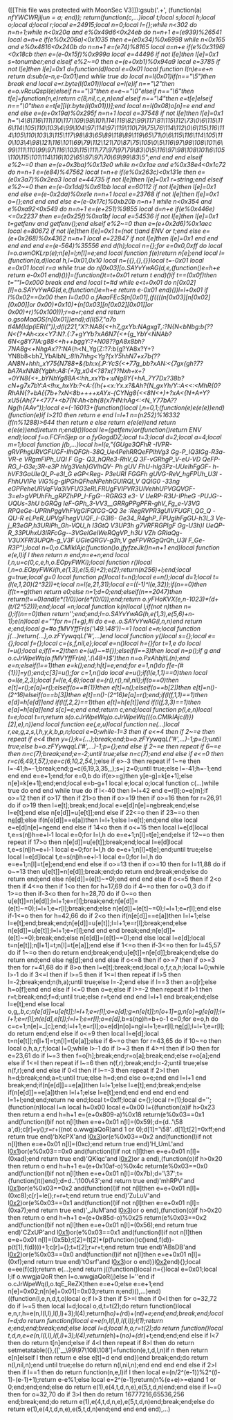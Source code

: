 ([[This file was protected with MoonSec V3]]):gsub('.+', (function(a) _nfYWCWRjIjun = a; end)); return(function(c,...)local t;local s;local h;local o;local d;local r;local e=24915;local n=0;local l={};while n<302 do n=n+1;while n<0x20a and e%0x49d6<0x24eb do n=n+1 e=(e*939)%26541 local a=n+e if(e%0x206a)<0x1035 then e=(e*0x34)%0x6998 while n<0x165 and e%0x4816<0x240b do n=n+1 e=(e*74)%8165 local a=n+e if(e%0x3196)<0x18cb then e=(e-0x15f)%0x999a local e=44496 if not l[e]then l[e]=0x1 s=tonumber;end elseif e%2~=0 then e=(e+0xb1)%0x94a9 local e=3785 if not l[e]then l[e]=0x1 d=function(d)local e=0x01 local function l(n)e=e+n return d:sub(e-n,e-0x01)end while true do local n=l(0x01)if(n=="\5")then break end local e=r.byte(l(0x01))local e=l(e)if n=="\2"then e=o.vRcuQspI(e)elseif n=="\3"then e=e~="\0"elseif n=="\6"then t[e]=function(n,e)return c(8,nil,c,e,n)end elseif n=="\4"then e=t[e]elseif n=="\0"then e=t[e][l(r.byte(l(0x01)))];end local n=l(0x08)o[n]=e end end end else e=(e+0x19a)%0x295f n=n+1 local e=37548 if not l[e]then l[e]=0x1 h="\4\8\116\111\110\117\109\98\101\114\118\82\99\117\81\115\112\73\0\6\115\116\114\105\110\103\4\99\104\97\114\97\119\110\79\75\76\114\112\0\6\115\116\114\105\110\103\3\115\117\98\83\65\89\118\89\119\65\71\0\6\115\116\114\105\110\103\4\98\121\116\101\69\79\112\121\70\87\75\105\0\5\116\97\98\108\101\6\99\111\110\99\97\116\103\115\111\77\97\97\79\83\0\5\116\97\98\108\101\6\105\110\115\101\114\116\102\65\97\97\70\69\99\83\5";end end end elseif e%2~=0 then e=(e+0x3ba)%0x13e0 while n<0x1ae and e%0x38e4<0x1c72 do n=n+1 e=(e*84)%47562 local t=n+e if(e%0x263c)<0x131e then e=(e*0x3a7)%0x2ea3 local e=44735 if not l[e]then l[e]=0x1 r=string;end elseif e%2~=0 then e=(e-0x1dd)%0x61bb local e=60112 if not l[e]then l[e]=0x1 end else e=(e-0x2da)%0xe1e n=n+1 local e=23768 if not l[e]then l[e]=0x1 o={};end end end else e=(e-0x17c)%0xb20b n=n+1 while n<0x354 and e%0xa92<0x549 do n=n+1 e=(e+251)%9855 local d=n+e if(e%0x446e)<=0x2237 then e=(e*0x25f)%0xa1bf local e=54536 if not l[e]then l[e]=0x1 t=getfenv and getfenv();end elseif e%2~=0 then e=(e+0x2d6)%0x1aec local e=80672 if not l[e]then l[e]=0x1 t=(not t)and _ENV or t;end else e=(e+0x268)%0x4362 n=n+1 local e=22847 if not l[e]then l[e]=0x1 end end end end end e=(e-564)%35556 end d(h);local n={};for e=0x0,0xff do local l=o.awnOKLrp(e);n[e]=l;n[l]=e;end local function f(e)return n[e];end local l=(function(a,d)local h,l=0x01,0x10 local n={{},{},{}}local t=-0x01 local e=0x01 local r=a while true do n[0x03][o.SAYvYwAG(d,e,(function()e=h+e return e-0x01 end)())]=(function()t=t+0x01 return t end)()if t==(0x0f)then t=""l=0x000 break end end local t=#d while e<t+0x01 do n[0x02][l]=o.SAYvYwAG(d,e,(function()e=h+e return e-0x01 end)())l=l+0x01 if l%0x02==0x00 then l=0x00 o.fAaaFEcS(n[0x01],(f((((n[0x03][n[0x02][0x00]]or 0x00)*0x10)+(n[0x03][n[0x02][0x01]]or 0x00)+r)%0x100)));r=a+r;end end return o.gsoMaaOS(n[0x01])end);d(l(57,"a7o tl4M{Idp(iER(("));d(l(221,"X?:NA8{<+h7_gxYb:NAgxgT,:?N_{N<bNbg:b{??N<{?+Ah<_xx<Y7:_N?.{:7_+gYYb?xA6N7{<+{g_YbY<NNAb?6N<g8Y7IA:g88<+h++bggY:?+N08??gA8x8bh?7NA8g<+NhgAx_??:NA_{h<N_Yg{Z:?7:b{g?YA8x?Y+?YN8b8<bh7_YbAlbN_:_8!h7hhg<Yg?{xY5hhN7+x7b{??AN8N+hhh_xY75{N788+&{bh:x{._P:YcS{<+77g_bb?xAN:<{_7gx{gh?7?bA7AxNN8{Ygbh:A8:{_+7g,x04<?8?x{??_Nxh+x+?+0YN8{<+__bYNhYg88A<:hh_xxYb+:uNg8Y{+hA_7Y7Dx?38b?cN+g7x7bY:_A<!_hx_hxYb:?<A:{(h{+<x:Yx.x?&Ah?{N_gxYh/Y::A<<:<MhR_{0?RhAN{?+bA{{7b+?xN<8b++++xAYx-{CYNg8{<<8N<+)+?xA<{N+A_+Y?xU5{Ah{7+<777+<b7{N:Ah<bh{8{x7HN:hAg<:<N_Y77bA??Ng{h{AAv"));local e=(-16013+(function()local l,n=0,1;(function(e)e(e(e))end)(function(e)if l>210 then return e end l=l+1 n=(n*252)%16332 if(n%1288)>644 then return e else return e(e(e))end return e(e(e))end)return n;end)())local le=(getfenv)or(function()return _ENV end);local f=o.FCFnSjep or o.fyGogdDZ;local t=3;local d=2;local a=4;local m=1;local function j(b,...)local h=l(e,"{_GUge3QFhR -IVPR-gRVPhgURVGFUGF-IIhQFGh-38Q_Ue4PehRRQeFPIhVg3 Gg-P_IQ3IGg-R3a-VR-e_ VRgmFIPh_UQI F Gg- Q3_hQRe3-RhV_Q 3F-vGRhgP_V-eU-VD QeFP-RG_I-G3e;3R-e3P hVg3Veh}GVIhQV_- Ph gUV FhU-hIg3Pz-UUeIhFgGF- h-_hVF3GaUIeQI_P-e3I_G eGP<_Reg- P3eURI FGGFh gUVG-ReV_hgFPUh_U3I -FhhUVIPe _VIG%g-_gIPGhQFheNPehhGUIRQI_V QQIG0 -33ng eGPPeheURVqFVa3IVFUG3eRLFRUgFVIPVR3UIVehhUPVGQVGF-3=eI>gVPUhFh_gRPZhPP_I-FgG--RGRG3 e3- V UeRP-R3U-IPheG -PUJG--UQUs-3hU bGRQg IeF-GPh_3-VV3__GRRgPPgPFR-ghV_Fg_e-V3VG RPQeGe-UPRhPggVhFVgGIFQIGG-QQ___ 3e :_RegRVPR3gUIVFUGFI_QG_Q -QU_-R eLPeR_UPVgFhegVUQF_I-G3I6- Ge34_R4ghP_FPUgIhFgGU-h3I_3 Ve-j_R3eGP,h3URIPh_Gh-VQU_h I3GtQ V3UP3h g7VRFRGPIgF Gg-U3h)I UeQP-R_33PUhxU3IRFcGg--3VGeIGeIWeRQgVP_h3U VZh GRIaQg_- V3UXFRI3UPQh-g_V3F UGIeQRGV-g3h,V geFPVRGgQrQh_U3I F_Ge-R3P");local n=0;o.CMIklAjc(function()o.jfyfzeJk()n=n+1 end)local function e(e,l)if l then return n end;n=e+n;end local l,n,u=c(0,c,e,h,o.EOpyFWKi);local function r()local l,n=o.EOpyFWKi(h,e(1,3),e(5,6)+2);e(2);return(n*256)+l;end;local g=true;local g=0 local function p()local t=n();local e=n();local d=1;local t=(l(e,1,20)*(2^32))+t;local n=l(e,21,31);local e=((-1)^l(e,32));if(n==0)then if(t==g)then return e*0;else n=1;d=0;end;elseif(n==2047)then return(t==0)and(e*(1/0))or(e*(0/0));end;return o.yFHoKVX_(e,n-1023)*(d+(t/(2^52)));end;local _=n;local function k(n)local l;if(not n)then n=_();if(n==0)then return'';end;end;l=o.SAYvYwAG(h,e(1,3),e(5,6)+n-1);e(n)local e=""for n=(1+g),#l do e=e..o.SAYvYwAG(l,n,n)end return e;end;local g=#o.fMVYffFr(s('\49.\48'))~=1 local e=n;local function j(...)return{...},o.zFYywqqL('#',...)end local function y()local s={};local e={};local f={};local c={s,f,nil,e};local e=n()local h={}for t=1,e do local l=u();local e;if(l==2)then e=(u()~=#{});elseif(l==3)then local n=p();if g and o.cJrWpeWq(o.fMVYffFr(n),'.(\48+)$')then n=o.PxAhbjtL(n);end e=n;elseif(l==1)then e=k();end;h[t]=e;end;for e=1,n()do f[e-(#{1})]=y();end;c[3]=u();for c=1,n()do local e=u();if(l(e,1,1)==0)then local o=l(e,2,3);local f=l(e,4,6);local e={r(),r(),nil,nil};if(o==0)then e[t]=r();e[a]=r();elseif(o==#{1})then e[t]=n();elseif(o==b[2])then e[t]=n()-(2^16)elseif(o==b[3])then e[t]=n()-(2^16)e[a]=r();end;if(l(f,1,1)==1)then e[d]=h[e[d]]end if(l(f,2,2)==1)then e[t]=h[e[t]]end if(l(f,3,3)==1)then e[a]=h[e[a]]end s[c]=e;end end;return c;end;local function p(l,e,n)local t=e;local t=n;return s(o.cJrWpeWq(o.cJrWpeWq(({o.CMIklAjc(l)})[2],e),n))end local function ee(_,e,u)local function ne(...)local r,ee,g,z,s,l,h,y,k,b,p,n;local e=0;while-1<e do if e>=3 then if e<=4 then if 2~=e then repeat if e<4 then y={};k={...};break;end;b=o.zFYywqqL('#',...)-1;p={};until true;else b=o.zFYywqqL('#',...)-1;p={};end else if 2~=e then repeat if 6~=e then n=c(7);break;end;e=-2;until true;else n=c(7);end end else if e<=0 then r=c(6,49,1,57,_);ee=c(6,10,2,54,_);else if e>-3 then repeat if 1~=e then l=-41;h=-1;break;end;g=c(6,19,3,35,_);s=j z=0;until true;else l=-41;h=-1;end end end e=e+1;end;for e=0,b do if(e>=g)then y[e-g]=k[e+1];else n[e]=k[e+1];end;end;local e=b-g+1 local e;local o;local function c(...)while true do end end while true do if l<-40 then l=l+42 end e=r[l];o=e[m];if o>=12 then if o>17 then if 21>o then if o>=19 then if o>=16 then for r=26,91 do if o>19 then l=e[t];break;end;local e=e[d]n[e]=n[e](f(n,e+1,h))break;end;else l=e[t];end else n[e[d]]=u[e[t]];end else if 22<=o then if 23~=o then n[e[d]]();else if(n[e[d]]==e[a])then l=l+1;else l=e[t];end;end else local e=e[d]n[e]=n[e](f(n,e+1,h))end end else if 14<o then if o<=15 then local l=e[d]local t,e=s(n[l](f(n,l+1,e[t])))h=e+l-1 local e=0;for l=l,h do e=e+1;n[l]=t[e];end;else if 12~=o then repeat if 17>o then n[e[d]]=u[e[t]];break;end;local l=e[d]local t,e=s(n[l](f(n,l+1,e[t])))h=e+l-1 local e=0;for l=l,h do e=e+1;n[l]=t[e];end;until true;else local l=e[d]local t,e=s(n[l](f(n,l+1,e[t])))h=e+l-1 local e=0;for l=l,h do e=e+1;n[l]=t[e];end;end end else if o>=13 then if o>=10 then for l=11,88 do if o~=13 then u[e[t]]=n[e[d]];break;end;do return end;break;end;else do return end;end else n[e[d]]=(e[t]~=0);end end end else if o<=5 then if 2<o then if 4<=o then if 1<o then for h=17,69 do if 4~=o then for o=0,3 do if 1>=o then if-3<o then for h=28,70 do if 0~=o then u[e[t]]=n[e[d]];l=l+1;e=r[l];break;end;n[e[d]]=(e[t]~=0);l=l+1;e=r[l];break;end;else n[e[d]]=(e[t]~=0);l=l+1;e=r[l];end else if-1<=o then for h=42,66 do if 2<o then if(n[e[d]]==e[a])then l=l+1;else l=e[t];end;break;end;n[e[d]]=u[e[t]];l=l+1;e=r[l];break;end;else n[e[d]]=u[e[t]];l=l+1;e=r[l];end end end break;end;n[e[d]]=(e[t]~=0);break;end;else n[e[d]]=(e[t]~=0);end else local l=e[d];local t=n[e[t]];n[l+1]=t;n[l]=t[e[a]];end else if 1<=o then if-3<=o then for l=45,57 do if 1~=o then do return end;break;end;u[e[t]]=n[e[d]];break;end;else do return end;end else n[e[d]]();end end else if o<=8 then if o>=7 then if o>=3 then for r=41,68 do if 8>o then l=e[t];break;end;local o,f,r,a,h;local l=0;while l>-1 do if 3<=l then if l>=5 then if 1<=l then repeat if l>5 then l=-2;break;end;n(h,a);until true;else l=-2;end else if l==3 then a=o[r];else h=o[f];end end else if l<=0 then o=e;else if l>=-2 then repeat if l>1 then r=t;break;end;f=d;until true;else r=t;end end end l=l+1 end break;end;else l=e[t];end else local o,g,_,b,c;n[e[d]]=u[e[t]];l=l+1;e=r[l];o=e[d];g=n[e[t]];n[o+1]=g;n[o]=g[e[a]];l=l+1;e=r[l];n(e[d],e[t]);l=l+1;e=r[l];o=e[d]_,b=s(n[o](f(n,o+1,e[t])))h=b+o-1 c=0;for e=o,h do c=c+1;n[e]=_[c];end;l=l+1;e=r[l];o=e[d]n[o]=n[o](f(n,o+1,h))l=l+1;e=r[l];n[e[d]]();l=l+1;e=r[l];do return end;end else if o<=9 then local l=e[d];local t=n[e[t]];n[l+1]=t;n[l]=t[e[a]];else if 6~=o then for r=43,65 do if 10~=o then local o,h,a,r,f;local l=0;while l>-1 do if l>=3 then if 4>=l then if l>0 then for e=23,61 do if l~=3 then f=o[h];break;end;r=o[a];break;end;else r=o[a];end else if 1<=l then repeat if l~=6 then n(f,r);break;end;l=-2;until true;else n(f,r);end end else if 0<l then if l~=-3 then repeat if 2>l then h=d;break;end;a=t;until true;else h=d;end else o=e;end end l=l+1 end break;end;if(n[e[d]]==e[a])then l=l+1;else l=e[t];end;break;end;else if(n[e[d]]==e[a])then l=l+1;else l=e[t];end;end end end end end l=1+l;end;end;return ne end;local t=0xff;local c={};local r=(1);local d='';(function(n)local l=n local h=0x00 local e=0x00 l={(function(a)if h>0x23 then return a end h=h+1 e=(e+0x809-a)%0x18 return(e%0x03==0x1 and(function(l)if not n[l]then e=e+0x01 n[l]=(0x59);d={d..'\58 a',d};c[r]=y();r=r+((not o.wwgjaQoR)and 1 or 0);d[1]='\58'..d[1];t[2]=0xff;end return true end)'bXcPX'and l[0x3](0x1f5+a))or(e%0x03==0x2 and(function(l)if not n[l]then e=e+0x01 n[l]=(0xc);end return true end)'H_UmL'and l[0x1](a+0xa2))or(e%0x03==0x0 and(function(l)if not n[l]then e=e+0x01 n[l]=(0xad);end return true end)'QKlqc'and l[0x2](a+0x1f2))or a end),(function(o)if h>0x20 then return o end h=h+1 e=(e+0x10af-o)%0x4c return(e%0x03==0x0 and(function(l)if not n[l]then e=e+0x01 n[l]=(0x7b);d='\37';t={function()t()end};d=d..'\100\43';end return true end)'mhRPV'and l[0x1](0x18c+o))or(e%0x03==0x2 and(function(l)if not n[l]then e=e+0x01 n[l]=(0xc8);c[r]=le();r=r+t;end return true end)'ZuLuV'and l[0x2](o+0x1de))or(e%0x03==0x1 and(function(l)if not n[l]then e=e+0x01 n[l]=(0xa7);end return true end)'_JluM'and l[0x3](o+0x178))or o end),(function(o)if h>0x20 then return o end h=h+1 e=(e+0x85d-o)%0x25 return(e%0x03==0x2 and(function(l)if not n[l]then e=e+0x01 n[l]=(0x56);end return true end)'CZxUP'and l[0x1](0x2d8+o))or(e%0x03==0x1 and(function(l)if not n[l]then e=e+0x01 n[l]=(0x5b);t[2]=(t[2]*(p(function()c()end,f(d))-p(t[1],f(d))))+1;c[r]={};t=t[2];r=r+t;end return true end)'ABsDB'and l[0x2](o+0x121))or(e%0x03==0x0 and(function(l)if not n[l]then e=e+0x01 n[l]=(0xf);end return true end)'tOsrf'and l[0x3](o+0x2eb))or o end)}l[0x2](0xc1d)end){};local e=ee(f(c));return e(...);end return j((function()local n={}local e=0x01;local l;if o.wwgjaQoR then l=o.wwgjaQoR(j)else l=''end if o.cJrWpeWq(l,o.tqE_ReZX)then e=e+0;else e=e+1;end n[e]=0x02;n[n[e]+0x01]=0x03;return n;end)(),...)end)((function(l,e,n,d,t,o)local o;if l>3 then if 5>=l then if 0<l then for o=32,72 do if l~=5 then local l=d;local o,d,t=t(2);do return function()local e,n,r,h=e(n,l(l,l),l(l,l)+3);l(4);return(h*o)+(r*d)+(n*t)+e;end;end;break;end;local l=d;do return function()local e=e(n,l(l,l),l(l,l));l(1);return e;end;end;break;end;else local l=d;local h,o,r=t(2);do return function()local t,d,n,e=e(n,l(l,l),l(l,l)+3);l(4);return(e*h)+(n*o)+(d*r)+t;end;end;end else if l<7 then do return t[n]end;else if 4<l then repeat if 8>l then do return setmetatable({},{['__\99\97\108\108']=function(e,t,d,l,n)if n then return e[n]elseif l then return e else e[t]=d end end})end break;end;do return n(l,nil,n);end until true;else do return n(l,nil,n);end end end end else if 2>l then if l==1 then do return function(n,e,l)if l then local e=(n/2^(e-1))%2^((l-1)-(e-1)+1);return e-e%1;else local e=2^(e-1);return(n%(e+e)>=e)and 1 or 0;end;end;end;else do return e(1),e(4,t,d,n,e),e(5,t,d,n)end;end else if l~=0 then for o=32,70 do if 3>l then do return 16777216,65536,256 end;break;end;do return e(1),e(4,t,d,n,e),e(5,t,d,n)end;break;end;else do return e(1),e(4,t,d,n,e),e(5,t,d,n)end;end end end end),...)
